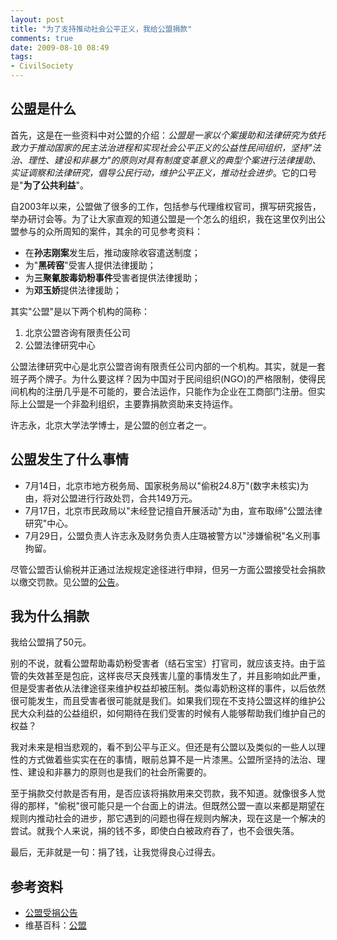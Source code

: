 ```yaml
---
layout: post
title: "为了支持推动社会公平正义，我给公盟捐款"
comments: true
date: 2009-08-10 08:49
tags:
- CivilSociety
---
```

## 公盟是什么

首先，这是在一些资料中对公盟的介绍：_公盟是一家以个案援助和法律研究为依托致力于推动国家的民主法治进程和实现社会公平正义的公益性民间组织，坚持"法治、理性、建设和非暴力"的原则对具有制度变革意义的典型个案进行法律援助、实证调察和法律研究，倡导公民行动，维护公平正义，推动社会进步_。它的口号是"**为了公共利益**"。

自2003年以来，公盟做了很多的工作，包括参与代理维权官司，撰写研究报告，举办研讨会等。为了让大家直观的知道公盟是一个怎么的组织，我在这里仅列出公盟参与的众所周知的案件，其余的可见参考资料：

  * 在**孙志刚案**发生后，推动废除收容遣送制度； 
  * 为"**黑砖窑**"受害人提供法律援助； 
  * 为**三聚氰胺毒奶粉事件**受害者提供法律援助； 
  * 为**邓玉娇**提供法律援助；

其实"公盟"是以下两个机构的简称：

  1. 北京公盟咨询有限责任公司 
  2. 公盟法律研究中心

公盟法律研究中心是北京公盟咨询有限责任公司内部的一个机构。其实，就是一套班子两个牌子。为什么要这样？因为中国对于民间组织(NGO)的严格限制，使得民间机构的注册几乎是不可能的，要合法运作，只能作为企业在工商部门注册。但实际上公盟是一个非盈利组织，主要靠捐款资助来支持运作。

许志永，北京大学法学博士，是公盟的创立者之一。

## 公盟发生了什么事情

  * 7月14日，北京市地方税务局、国家税务局以"偷税24.8万"(数字未核实)为由，将对公盟进行行政处罚，合共149万元。 
  * 7月17日，北京市民政局以"未经登记擅自开展活动"为由，宣布取缔"公盟法律研究"中心。 
  * 7月29日，公盟负责人许志永及财务负责人庄璐被警方以"涉嫌偷税"名义刑事拘留。

尽管公盟否认偷税并正通过法规规定途径进行申辩，但另一方面公盟接受社会捐款以缴交罚款。见公盟的[公告](https://docs.google.com/View?id=dgrg4q87_34cfrdmxct)。

## 我为什么捐款

我给公盟捐了50元。 

别的不说，就看公盟帮助毒奶粉受害者（结石宝宝）打官司，就应该支持。由于监管的失效甚至是包庇，这样丧尽天良残害儿童的事情发生了，并且影响如此严重，但是受害者依从法律途径来维护权益却被压制。类似毒奶粉这样的事件，以后依然很可能发生，而且受害者很可能就是我们。如果我们现在不支持公盟这样的维护公民大众利益的公益组织，如何期待在我们受害的时候有人能够帮助我们维护自己的权益？

我对未来是相当悲观的，看不到公平与正义。但还是有公盟以及类似的一些人以理性的方式做着些实实在在的事情，眼前总算不是一片漆黑。公盟所坚持的法治、理性、建设和非暴力的原则也是我们的社会所需要的。

至于捐款交付款是否有用，是否应该将捐款用来交罚款，我不知道。就像很多人觉得的那样，"偷税"很可能只是一个台面上的讲法。但既然公盟一直以来都是期望在规则内推动社会的进步，那它遇到的问题也得在规则内解决，现在这是一个解决的尝试。就我个人来说，捐的钱不多，即使白白被政府吞了，也不会很失落。

最后，无非就是一句：捐了钱，让我觉得良心过得去。

## 参考资料

  * [公盟受捐公告](https://docs.google.com/View?id=dgrg4q87_34cfrdmxct)
  * 维基百科：[公盟](http://zh.wikipedia.org/wiki/%E5%85%AC%E7%9B%9F)
